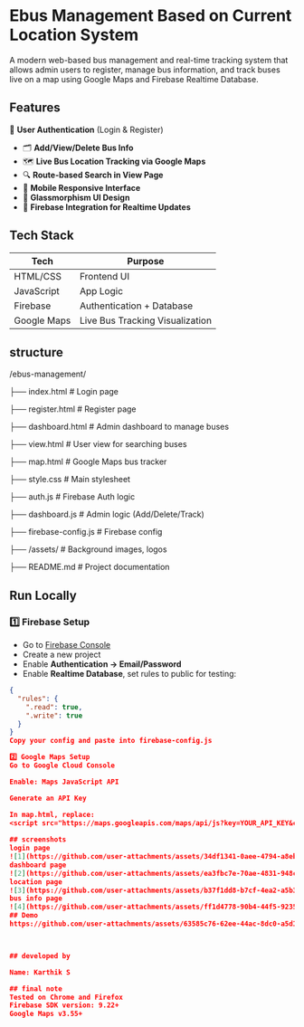
# Ebus Management Based on Current Location System

A modern web-based bus management and real-time tracking system that allows admin users to register, manage bus information, and track buses live on a map using Google Maps and Firebase Realtime Database.

## Features

🔐 **User Authentication** (Login & Register)
- 🗂️ **Add/View/Delete Bus Info**
- 🗺️ **Live Bus Location Tracking via Google Maps**
- 🔍 **Route-based Search in View Page**
- 📲 **Mobile Responsive Interface**
- 🧊 **Glassmorphism UI Design**
- 🔄 **Firebase Integration for Realtime Updates**

## Tech Stack


| Tech         | Purpose                        |
|--------------|--------------------------------|
| HTML/CSS     | Frontend UI                    |
| JavaScript   | App Logic                      |
| Firebase     | Authentication + Database      |
| Google Maps  | Live Bus Tracking Visualization|

## structure 
/ebus-management/


├── index.html # Login page

├── register.html # Register page

├── dashboard.html # Admin dashboard to manage buses

├── view.html # User view for searching buses

├── map.html # Google Maps bus tracker

├── style.css # Main stylesheet

├── auth.js # Firebase Auth logic

├── dashboard.js    # Admin logic (Add/Delete/Track)

├── firebase-config.js    # Firebase config


├── /assets/ # Background images, logos

├── README.md # Project documentation
## Run Locally

### 1️⃣ Firebase Setup

- Go to [Firebase Console](https://console.firebase.google.com)
- Create a new project
- Enable **Authentication → Email/Password**
- Enable **Realtime Database**, set rules to public for testing:

```json
{
  "rules": {
    ".read": true,
    ".write": true
  }
}
Copy your config and paste into firebase-config.js

2️⃣ Google Maps Setup
Go to Google Cloud Console

Enable: Maps JavaScript API

Generate an API Key

In map.html, replace:
<script src="https://maps.googleapis.com/maps/api/js?key=YOUR_API_KEY&callback=initMap" async defer></script>
  
## screenshots
login page
![1](https://github.com/user-attachments/assets/34df1341-0aee-4794-a8eb-64059fbe0e8d)
dashboard page
![2](https://github.com/user-attachments/assets/ea3fbc7e-70ae-4831-948c-38b16b423aa2)
location page
![3](https://github.com/user-attachments/assets/b37f1dd8-b7cf-4ea2-a5b3-10d8fde5eafa)
bus info page
![4](https://github.com/user-attachments/assets/ff1d4778-90b4-44f5-9235-8b666028eeb0)
## Demo
https://github.com/user-attachments/assets/63585c76-62ee-44ac-8dc0-a5d1a08f42c5



## developed by

Name: Karthik S

## final note
Tested on Chrome and Firefox
Firebase SDK version: 9.22+
Google Maps v3.55+